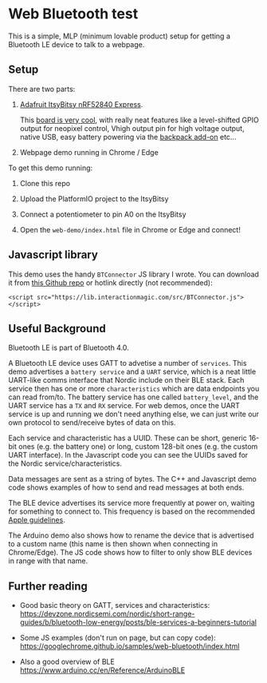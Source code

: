 # Web Bluetooth test

This is a simple, MLP (minimum lovable product) setup for getting a Bluetooth LE device to talk to a webpage.

## Setup

There are two parts:

1. [Adafruit ItsyBitsy nRF52840 Express](https://www.adafruit.com/product/4481).
   
	This [board is very cool](https://learn.adafruit.com/adafruit-itsybitsy-nrf52840-express), with really neat features like a level-shifted GPIO output for neopixel control, Vhigh output pin for high voltage output, native USB, easy battery powering via the [backpack add-on](https://www.adafruit.com/product/2124) etc...

2. Webpage demo running in Chrome / Edge

To get this demo running:

1. Clone this repo

2. Upload the PlatformIO project to the ItsyBitsy

3. Connect a potentiometer to pin A0 on the ItsyBitsy

3. Open the `web-demo/index.html` file in Chrome or Edge and connect!

## Javascript library

This demo uses the handy `BTConnector` JS library I wrote. You can download it from [this Github repo](https://github.com/Interaction-Magic/ux-proto-tools) or hotlink directly (not recommended):

`<script src="https://lib.interactionmagic.com/src/BTConnector.js"></script>`

## Useful Background

Bluetooth LE is part of Bluetooth 4.0.

A Bluetooth LE device uses GATT to advetise a number of `services`. This demo advertises a `battery service` and a `UART` service, which is a neat little UART-like comms interface that Nordic include on their BLE stack. Each service then has one or more `characteristics` which are data endpoints you can read from/to. The battery service has one called `battery_level`, and the UART service has a `TX` and `RX` service. For web demos, once the UART service is up and running we don't need anything else, we can just write our own protocol to send/receive bytes of data on this.

Each service and characteristic has a UUID. These can be short, generic 16-bit ones (e.g. the battery one) or long, custom 128-bit ones (e.g. the custom UART interface). In the Javascript code you can see the UUIDs saved for the Nordic service/characteristics.

Data messages are sent as a string of bytes. The C++ and Javascript demo code shows examples of how to send and read messages at both ends. 

The BLE device advertises its service more frequently at power on, waiting for something to connect to. This frequency is based on the recommended [Apple guidelines](https://developer.apple.com/library/content/qa/qa1931/_index.html).

The Arduino demo also shows how to rename the device that is advertised to a custom name (this name is then shown when connecting in Chrome/Edge). The JS code shows how to filter to only show BLE devices in range with that name.

## Further reading

+ Good basic theory on GATT, services and characteristics:
  https://devzone.nordicsemi.com/nordic/short-range-guides/b/bluetooth-low-energy/posts/ble-services-a-beginners-tutorial

+ Some JS examples (don't run on page, but can copy code):
  https://googlechrome.github.io/samples/web-bluetooth/index.html

+ Also a good overview of BLE
  https://www.arduino.cc/en/Reference/ArduinoBLE 
